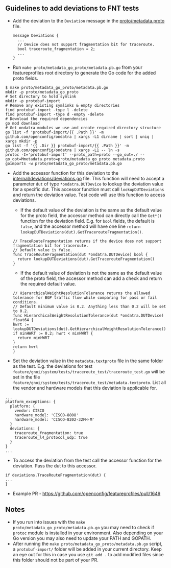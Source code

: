 ## Guidelines to add deviations to FNT tests

* Add the deviation to the `Deviation` message in the [proto/metadata.proto](https://github.com/openconfig/featureprofiles/blob/main/proto/metadata.proto) file.

  ```
  message Deviations {
    ...
    // Device does not support fragmentation bit for traceroute.
    bool traceroute_fragmentation = 2;
    ...
  }
  ```

* Run `make proto/metadata_go_proto/metadata.pb.go` from your featureprofiles root directory to generate the Go code for the added proto fields.

```
$ make proto/metadata_go_proto/metadata.pb.go
mkdir -p proto/metadata_go_proto
# Set directory to hold symlink
mkdir -p protobuf-import
# Remove any existing symlinks & empty directories
find protobuf-import -type l -delete
find protobuf-import -type d -empty -delete
# Download the required dependencies
go mod download
# Get ondatra modules we use and create required directory structure
go list -f 'protobuf-import/{{ .Path }}' -m github.com/openconfig/ondatra | xargs -L1 dirname | sort | uniq | xargs mkdir -p
go list -f '{{ .Dir }} protobuf-import/{{ .Path }}' -m github.com/openconfig/ondatra | xargs -L1 -- ln -s
protoc -I='protobuf-import' --proto_path=proto --go_out=./ --go_opt=Mmetadata.proto=proto/metadata_go_proto metadata.proto
goimports -w proto/metadata_go_proto/metadata.pb.go
```

* Add the accessor function for this deviation to the [internal/deviations/deviations.go](https://github.com/openconfig/featureprofiles/blob/main/internal/deviations/deviations.go) file. This function will need to accept a parameter `dut` of type `*ondatra.DUTDevice` to lookup the deviation value for a specific dut. This accessor function must call `lookupDUTDeviations` and return the deviation value. Test code will use this function to access deviations.
	* If the default value of the deviation is the same as the default value for the proto field, the accessor method can directly call the `Get*()` function for the deviation field. E.g. for `bool` fields, the default is `false`, and the accessor method will have one line `return lookupDUTDeviations(dut).GetTracerouteFragmentation()`.

	```
	// TraceRouteFragmentation returns if the device does not support fragmentation bit for traceroute.
	// Default value is false.
	func TraceRouteFragmentation(dut *ondatra.DUTDevice) bool {
	  return lookupDUTDeviations(dut).GetTracerouteFragmentation()
	}
	```

	* If the default value of deviation is not the same as the default value of the proto field, the accessor method can add a check and return the required default value.

	```
	// HierarchicalWeightResolutionTolerance returns the allowed tolerance for BGP traffic flow while comparing for pass or fail conditions.
	// Default minimum value is 0.2. Anything less than 0.2 will be set to 0.2.
	func HierarchicalWeightResolutionTolerance(dut *ondatra.DUTDevice) float64 {
    hwrt := lookupDUTDeviations(dut).GetHierarchicalWeightResolutionTolerance()
    if minHWRT := 0.2; hwrt < minHWRT {
      return minHWRT
    }
    return hwrt
	}
	```

* Set the deviation value in the `metadata.textproto` file in the same folder as the test. E.g. the deviations for test `feature/gnoi/system/tests/traceroute_test/traceroute_test.go` will be set in the file `feature/gnoi/system/tests/traceroute_test/metadata.textproto`. List all the vendor and hardware models that this deviation is applicable for.

```
...
platform_exceptions: {
  platform: {
    vendor: CISCO
    hardware_model: 'CISCO-8808'
    hardware_model: 'CISCO-8202-32FH-M'
  }
  deviations: {
    traceroute_fragmentation: true
    traceroute_l4_protocol_udp: true
  }
}
...
```

* To access the deviation from the test call the accessor function for the deviation. Pass the dut to this accessor.

```
if deviations.TraceRouteFragmentation(dut) {
...
}
```

* Example PR - https://github.com/openconfig/featureprofiles/pull/1649

## Notes
* If you run into issues with the `make proto/metadata_go_proto/metadata.pb.go` you may need to check if `protoc` module is installed in your environment. Also depending on your Go version you may also need to update your PATH and GOPATH.
* After running the `make proto/metadata_go_proto/metadata.pb.go` script, a `protobuf-import/` folder will be added in your current directory. Keep an eye out for this in case you use `git add .` to add modified files since this folder should not be part of your PR.
